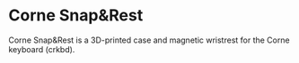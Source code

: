 # Corne Snap&Rest

Corne Snap&Rest is a 3D-printed case and magnetic wristrest for the Corne
keyboard (crkbd).
